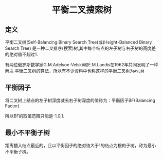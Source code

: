 # <center> 平衡二叉搜索树
## 定义
平衡二叉树(Self-Balancing Binary Search Tree)或(Height-Balanced Binary Search Tree)
是一种二叉排序(搜索)树,其中每个结点的左子树与右子树的高度差的绝对值不超过1.

有两位俄罗斯数学家G.M.Adelson-Velskii和E.M.Landis在1962年共同发明了一种解决
平衡二叉树的算法，所以有不少资料中也称这样的平衡二叉树为`AVL树`

## 平衡因子
将二叉树上结点的左子树深度减去右子树深度的值称为：平衡因子BF(Balancing Factor)

所以BF的取值范围只能是-1,0,1.

## 最小不平衡子树
距离插入结点最近的，且以平衡因子的绝对值大于1的结点为根的子树，称为最小不平衡子树。

